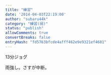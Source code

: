 ```yaml
---
title: "練習"
date: '2014-04-03T22:19:00'
author: "subaru44k"
category: "練習(弱)"
status: "publish"
allowComments: true
convertBreaks: false
entryHash: "fd5763bfcde4afff462e9e9321ef4681"
---
```

13分ジョグ

雨強し。さすが中断。
